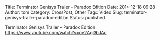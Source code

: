 Title: Terminator Genisys Trailer - Paradox Edition
Date: 2014-12-18 09:28
Author: tom
Category: CrossPost, Other
Tags: Video
Slug: terminator-genisys-trailer-paradox-edition
Status: published

Terminator Genisys Trailer – Paradox Edition  
<https://www.youtube.com/watch?v=oe2Agl3bJAc>

